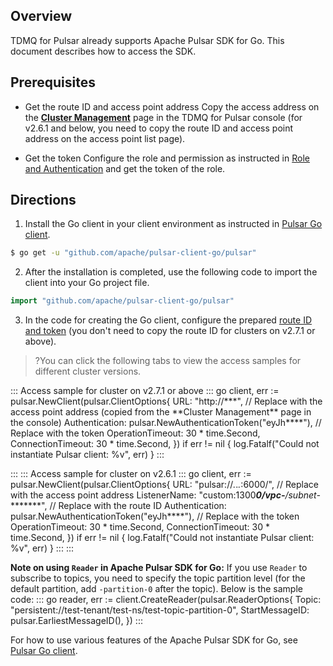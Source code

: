 ## Overview

TDMQ for Pulsar already supports Apache Pulsar SDK for Go. This document describes how to access the SDK.

## Prerequisites[](id:Prerequisites)
- Get the route ID and access point address
Copy the access address on the **[Cluster Management](https://console.cloud.tencent.com/tdmq/cluster)** page in the TDMQ for Pulsar console (for v2.6.1 and below, you need to copy the route ID and access point address on the access point list page).

- Get the token
Configure the role and permission as instructed in [Role and Authentication](https://intl.cloud.tencent.com/document/product/1110/42936) and get the token of the role.

## Directions

1. Install the Go client in your client environment as instructed in [Pulsar Go client](http://pulsar.apache.org/docs/en/client-libraries-go/).
```sh
$ go get -u "github.com/apache/pulsar-client-go/pulsar"
```

2. After the installation is completed, use the following code to import the client into your Go project file.
```go
import "github.com/apache/pulsar-client-go/pulsar"
```

3. In the code for creating the Go client, configure the prepared [route ID and token](#Prerequisites) (you don't need to copy the route ID for clusters on v2.7.1 or above).
>?You can click the following tabs to view the access samples for different cluster versions.
<dx-tabs>
::: Access sample for cluster on v2.7.1 or above
<dx-codeblock>
:::  go
client, err := pulsar.NewClient(pulsar.ClientOptions{
	 URL:               "http://***", // Replace with the access point address (copied from the **Cluster Management** page in the console)
	 Authentication:    pulsar.NewAuthenticationToken("eyJh****"), // Replace with the token
	 OperationTimeout:  30 * time.Second,
	 ConnectionTimeout: 30 * time.Second,
})
if err != nil {
	 log.Fatalf("Could not instantiate Pulsar client: %v", err)
}
:::
</dx-codeblock>

:::
::: Access sample for cluster on v2.6.1
<dx-codeblock>
:::  go
client, err := pulsar.NewClient(pulsar.ClientOptions{
	 URL:               "pulsar://*.*.*.*:6000/", // Replace with the access point address
	 ListenerName:      "custom:1300*****0/vpc-******/subnet-********", // Replace with the route ID
	 Authentication:    pulsar.NewAuthenticationToken("eyJh****"), // Replace with the token
	 OperationTimeout:  30 * time.Second,
	 ConnectionTimeout: 30 * time.Second,
})
if err != nil {
	 log.Fatalf("Could not instantiate Pulsar client: %v", err)
}
:::
</dx-codeblock>
:::
</dx-tabs>

**Note on using `Reader` in Apache Pulsar SDK for Go:**
If you use `Reader` to subscribe to topics, you need to specify the topic partition level (for the default partition, add `-partition-0` after the topic). Below is the sample code:
<dx-codeblock>
:::  go
reader, err := client.CreateReader(pulsar.ReaderOptions{
		Topic:          "persistent://test-tenant/test-ns/test-topic-partition-0",
		StartMessageID: pulsar.EarliestMessageID(),
	})
:::  
 </dx-codeblock> 

For how to use various features of the Apache Pulsar SDK for Go, see [Pulsar Go client](http://pulsar.apache.org/docs/en/client-libraries-go/).

